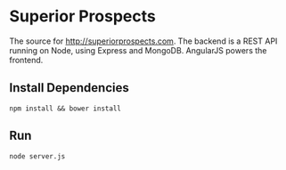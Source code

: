 # Superior Prospects
The source for http://superiorprospects.com. The backend is a REST API running 
on Node, using Express and MongoDB. AngularJS powers the frontend.

## Install Dependencies

`npm install && bower install`

## Run

`node server.js`  